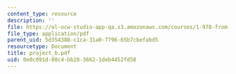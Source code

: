 ```yaml
---
content_type: resource
description: ''
file: https://ol-ocw-studio-app-qa.s3.amazonaws.com/courses/1-978-from-nano-to-macro-introduction-to-atomistic-modeling-techniques-january-iap-2007/0e0c091d08c4bb2836621deb4452fd58_project_b.pdf
file_type: application/pdf
parent_uid: 5d354388-c1ca-31a0-7796-65b7cbefabd5
resourcetype: Document
title: project_b.pdf
uid: 0e0c091d-08c4-bb28-3662-1deb4452fd58
---
```

